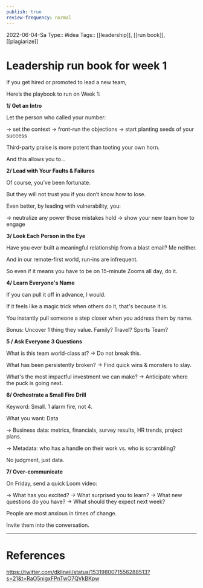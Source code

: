 ```yaml
---
publish: true
review-frequency: normal
---
```

2022-06-04-Sa
Type:: #idea
Tags:: [[leadership]], [[run book]], [[plagiarize]]

# Leadership run book for week 1

If you get hired or promoted to lead a new team, 

Here’s the playbook to run on Week 1:

**1/ Get an Intro** 

Let the person who called your number: 

-> set the context
-> front-run the objections
-> start planting seeds of your success

Third-party praise is more potent than tooting your own horn. 

And this allows you to...

**2/ Lead with Your Faults & Failures**

Of course, you’ve been fortunate.

But they will not trust you if you don’t know how to lose.

Even better, by leading with vulnerability, you:

-> neutralize any power those mistakes hold
-> show your new team how to engage

**3/ Look Each Person in the Eye**

Have you ever built a meaningful relationship from a blast email?   Me neither. 

And in our remote-first world, run-ins are infrequent. 

So even if it means you have to be on 15-minute Zooms all day, do it.

**4/ Learn Everyone's Name**

If you can pull it off in advance, I would.

If it feels like a magic trick when others do it, that's because it is.

You instantly pull someone a step closer when you address them by name.

Bonus: Uncover 1 thing they value. Family? Travel? Sports Team?

**5 / Ask Everyone 3 Questions** 

What is this team world-class at?
-> Do not break this. 

What has been persistently broken?
-> Find quick wins & monsters to slay.

What's the most impactful investment we can make?
-> Anticipate where the puck is going next.

**6/ Orchestrate a Small Fire Drill**

Keyword: Small. 1 alarm fire, not 4.

What you want: Data

-> Business data: metrics, financials, survey results, HR trends, project plans.

-> Metadata: who has a handle on their work vs. who is scrambling?

No judgment, just data.

**7/ Over-communicate**

On Friday, send a quick Loom video: 

-> What has you excited?
-> What surprised you to learn? 
-> What new questions do you have?
-> What should they expect next week?

People are most anxious in times of change. 

Invite them into the conversation.

---
# References
https://twitter.com/dklineii/status/1531980071556288513?s=21&t=RaO5nigxFPnTwO7QVkBKpw